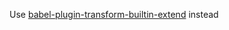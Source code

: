 Use [babel-plugin-transform-builtin-extend](https://github.com/loganfsmyth/babel-plugin-transform-builtin-extend) instead
